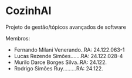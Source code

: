 # CozinhAI
Projeto de gestão/tópicos avançados de software

Membros:
- Fernando Milani Venerando..RA: 24.122.063-1
- Lucas Rezende Simões.......RA: 24.122.028-4
- Murilo Darce Borges Silva..RA: 24.122.
- Rodrigo Simões Ruy.........RA: 24.122.
